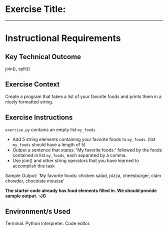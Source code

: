 # Exercise Title:
---
# Instructional Requirements
## Key Technical Outcome
join(), split()

## Exercise Context
Create a program that takes a list of your favorite foods and prints them in a nicely formatted string.

## Exercise Instructions

<code>exercise.py</code> contains an empty list <code>my_foods</code>
* Add 5 string elements containing your favorite foods to <code>my_foods</code>. (list <code>my_foods</code> should have a length of 5)
* Output a sentence that states: 'My favorite foods:' followed by the foods contained in list <code>my_foods</code>, each separated by a comma.
* Use join() and other string operators that you have learned to accomplish this task

Sample Output:
'My favorite foods: chicken salad, pizza, cheesburger, clam chowder, chocolate mousse'

**The starter code already has food elements filled in. We should provide sample output. -JG**

## Environment/s Used
Terminal. Python interpreter. Code editor.
